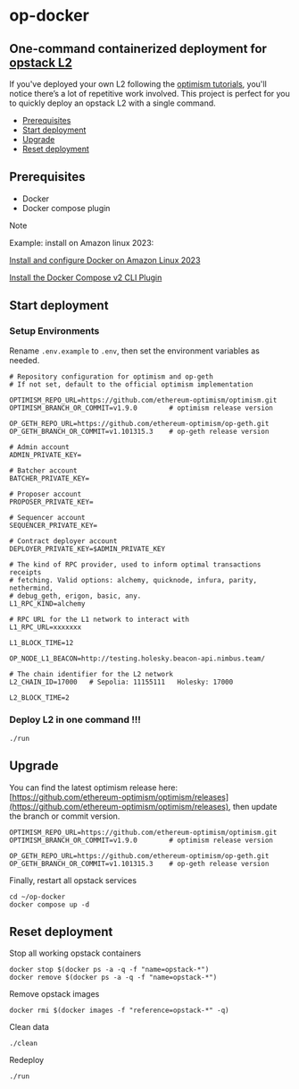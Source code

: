 # op-docker
## One-command containerized deployment for [opstack L2]("https://github.com/ethereum-optimism/optimism")

If you've deployed your own L2 following the [optimism tutorials](https://docs.optimism.io/builders/chain-operators/tutorials/create-l2-rollup), you'll notice there’s a lot of repetitive work involved. This project is perfect for you to quickly deploy an opstack L2 with a single command.

- [Prerequisites](#prerequisites)
- [Start deployment](#start-deployment)
- [Upgrade](#upgrade)
- [Reset deployment](#reset-deployment)

## Prerequisites

- Docker
- Docker compose plugin

> [!NOTE]
> Example: install on Amazon linux 2023:
>
> [Install and configure Docker on Amazon Linux 2023](https://gist.github.com/thimslugga/36019e15b2a47a48c495b661d18faa6d#install-and-configure-docker-on-amazon-linux-2023)
>
> [Install the Docker Compose v2 CLI Plugin](https://gist.github.com/thimslugga/36019e15b2a47a48c495b661d18faa6d#install-the-docker-compose-v2-cli-plugin)

## Start deployment

### Setup Environments

Rename `.env.example` to `.env`, then set the environment variables as needed.

```shell
# Repository configuration for optimism and op-geth
# If not set, default to the official optimism implementation

OPTIMISM_REPO_URL=https://github.com/ethereum-optimism/optimism.git
OPTIMISM_BRANCH_OR_COMMIT=v1.9.0        # optimism release version

OP_GETH_REPO_URL=https://github.com/ethereum-optimism/op-geth.git
OP_GETH_BRANCH_OR_COMMIT=v1.101315.3    # op-geth release version

# Admin account
ADMIN_PRIVATE_KEY=

# Batcher account
BATCHER_PRIVATE_KEY=

# Proposer account
PROPOSER_PRIVATE_KEY=

# Sequencer account
SEQUENCER_PRIVATE_KEY=

# Contract deployer account
DEPLOYER_PRIVATE_KEY=$ADMIN_PRIVATE_KEY

# The kind of RPC provider, used to inform optimal transactions receipts
# fetching. Valid options: alchemy, quicknode, infura, parity, nethermind,
# debug_geth, erigon, basic, any.
L1_RPC_KIND=alchemy

# RPC URL for the L1 network to interact with
L1_RPC_URL=xxxxxxx

L1_BLOCK_TIME=12

OP_NODE_L1_BEACON=http://testing.holesky.beacon-api.nimbus.team/

# The chain identifier for the L2 network
L2_CHAIN_ID=17000   # Sepolia: 11155111   Holesky: 17000

L2_BLOCK_TIME=2

```

### Deploy L2 in one command !!!

```shell
./run
```

## Upgrade

You can find the latest optimism release here: [https://github.com/ethereum-optimism/optimism/releases](https://github.com/ethereum-optimism/optimism/releases), then update the branch or commit version.

```shell
OPTIMISM_REPO_URL=https://github.com/ethereum-optimism/optimism.git
OPTIMISM_BRANCH_OR_COMMIT=v1.9.0        # optimism release version

OP_GETH_REPO_URL=https://github.com/ethereum-optimism/op-geth.git
OP_GETH_BRANCH_OR_COMMIT=v1.101315.3    # op-geth release version
```

Finally, restart all opstack services

```shell
cd ~/op-docker
docker compose up -d
```

## Reset deployment

Stop all working opstack containers

```shell
docker stop $(docker ps -a -q -f "name=opstack-*")
docker remove $(docker ps -a -q -f "name=opstack-*")
```

Remove opstack images

```shell
docker rmi $(docker images -f "reference=opstack-*" -q)
```

Clean data

```shell
./clean
```

Redeploy

```shell
./run
```
